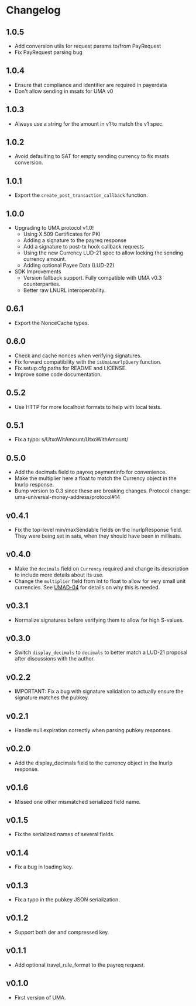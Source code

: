 # Changelog

## 1.0.5

- Add conversion utils for request params to/from PayRequest
- Fix PayRequest parsing bug

## 1.0.4

- Ensure that compliance and identifier are required in payerdata
- Don't allow sending in msats for UMA v0

## 1.0.3

- Always use a string for the amount in v1 to match the v1 spec.

## 1.0.2

- Avoid defaulting to SAT for empty sending currency to fix msats conversion.

## 1.0.1

- Export the `create_post_transaction_callback` function.

## 1.0.0

- Upgrading to UMA protocol v1.0!
  - Using X.509 Certificates for PKI
  - Adding a signature to the payreq response
  - Add a signature to post-tx hook callback requests
  - Using the new Currency LUD-21 spec to allow locking the sending currency amount.
  - Adding optional Payee Data (LUD-22)
- SDK Improvements
  - Version fallback support. Fully compatible with UMA v0.3 counterparties.
  - Better raw LNURL interoperability.

## 0.6.1

- Export the NonceCache types.

## 0.6.0

- Check and cache nonces when verifying signatures.
- Fix forward compatibility with the `isUmaLnurlpQuery` function.
- Fix setup.cfg paths for README and LICENSE.
- Improve some code documentation.

## 0.5.2

- Use HTTP for more localhost formats to help with local tests.

## 0.5.1

- Fix a typo: s/UtxoWitAmount/UtxoWithAmount/

## 0.5.0

- Add the decimals field to payreq paymentinfo for convenience.
- Make the multiplier here a float to match the Currency object in the lnurlp response.
- Bump version to 0.3 since these are breaking changes. Protocol change: uma-universal-money-address/protocol#14

## v0.4.1

- Fix the top-level min/maxSendable fields on the lnurlpResponse field. They were being set in sats, when they should have been in millisats.

## v0.4.0

- Make the `decimals` field on `Currency` required and change its description to include more details about its use.
- Change the `multiplier` field from int to float to allow for very small unit currencies. See [UMAD-04](https://github.com/uma-universal-money-address/protocol/blob/main/umad-04-lnurlp-response.md) for details on why this is needed.

## v0.3.1

- Normalize signatures before verifying them to allow for high S-values.

## v0.3.0

- Switch `display_decimals` to `decimals` to better match a LUD-21 proposal after discussions with the author.

## v0.2.2

- IMPORTANT: Fix a bug with signature validation to actually ensure the signature matches the pubkey.

## v0.2.1

- Handle null expiration correctly when parsing pubkey responses.

## v0.2.0

- Add the display_decimals field to the currency object in the lnurlp response.

## v0.1.6

- Missed one other mismatched serialized field name.

## v0.1.5

- Fix the serialized names of several fields.

## v0.1.4

- Fix a bug in loading key.

## v0.1.3

- Fix a typo in the pubkey JSON seriailzation.

## v0.1.2

- Support both der and compressed key.

## v0.1.1

- Add optional travel_rule_format to the payreq request.

## v0.1.0

- First version of UMA.
